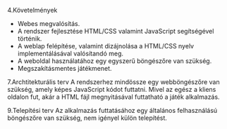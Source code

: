 4.Követelmények
- Webes megvalósítás.
- A rendszer fejlesztése HTML/CSS valamint JavaScript segítségével történik.
- A weblap felépítése, valamint dizájnolása a HTML/CSS nyelv implementálásával valósítandó meg.
- A weboldal használatához egy egyszerű böngészőre van szükség.
- Megszakításmentes játékmenet.

7.Archtitekturális terv
A rendszerhez mindössze egy webböngészőre van szükség, amely képes JavaScript kódot futtatni. Mivel az egész a kliens oldalon fut, akár a HTML fájl megnyitásával futtatható a játék alkalmazás.

9.Telepítési terv
Az alkalmazás futtatásához egy általános felhasználású böngészőre van szükség, nem igényel külön telepítést.
